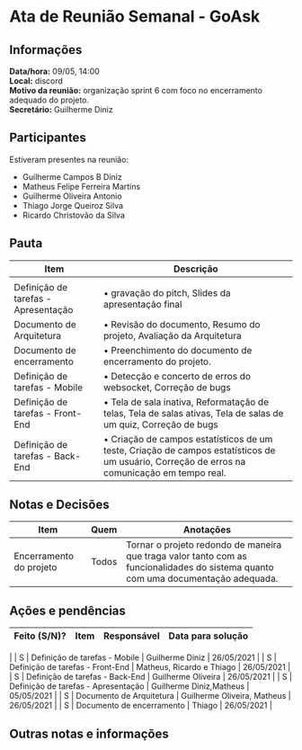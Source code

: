 # Ata de Reunião Semanal - GoAsk

## Informações

**Data/hora:** 09/05, 14:00  
**Local:** discord  
**Motivo da reunião:** organização sprint 6 com foco no encerramento adequado do projeto.  
**Secretário:** Guilherme Diniz

## Participantes

Estiveram presentes na reunião:

- Guilherme Campos B Diniz
- Matheus Felipe Ferreira Martins
- Guilherme Oliveira Antonio
- Thiago Jorge Queiroz Silva
- Ricardo Christovão da Silva


## Pauta

| Item                                 | Descrição                                                                          |
| -------------------------------------| ---------------------------------------------------------------------------------- |
|                           |
| Definição de tarefas - Apresentação        | • gravação do pitch, Slides da apresentação final <br> 
| Documento de Arquitetura        | • Revisão do documento, Resumo do projeto, Avaliação da Arquitetura <br> 
| Documento de encerramento        | • Preenchimento do documento de encerramento do projeto. <br> 
| Definição de tarefas - Mobile        | • Detecção e concerto de erros do websocket, Correção de bugs <br>                                                       |
| Definição de tarefas - Front-End     | • Tela de sala inativa, Reformatação de telas, Tela de salas ativas, Tela de salas de um quiz, Correção de bugs <br>                                                        |
| Definição de tarefas - Back-End      | • Criação de campos estatísticos de um teste, Criação de campos estatísticos de um usuário, Correção de erros na comunicação em tempo real.                                                   |


## Notas e Decisões

| Item                                     | Quem               | Anotações                                                      |
| ---------------------------------------- | ------------------ | -------------------------------------------------------------- |
| Encerramento do projeto | Todos            | Tornar o projeto redondo de maneira que traga valor tanto com as funcionalidades do sistema quanto com uma documentação adequada. |


## Ações e pendências

| Feito (S/N)? | Item                             | Responsável        | Data para solução |
| ------------ | -------------------------------- | ------------------ | ----------------- |
| 
|       S      | Definição de tarefas - Mobile    | Guilherme Diniz    |      26/05/2021   |
|       S      | Definição de tarefas - Front-End | Matheus, Ricardo e Thiago  |      26/05/2021   |
|       S      | Definição de tarefas - Back-End  | Guilherme Oliveira |      26/05/2021   |
|       S      | Definição de tarefas - Apresentação | Guilherme Diniz,Matheus    |      05/05/2021   |
|       S      | Documento de Arquitetura    | Guilherme Oliveira, Matheus    |      26/05/2021   |
|       S      | Documento de encerramento     | Thiago   |      26/05/2021   |




## Outras notas e informações